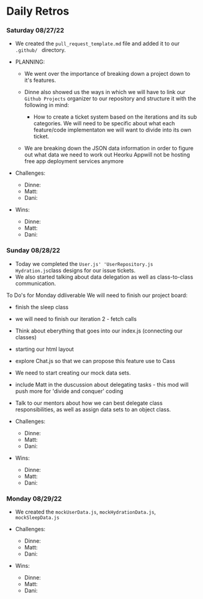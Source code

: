 # Daily Retros



### Saturday 08/27/22
- We created the `pull_request_template.md` file and added it to our `.github/ ` directory.

- PLANNING:
     - We went over the importance of breaking down a project down to it's features. 
     - Dinne also showed us the ways in which we will have to link our `Github Projects` organizer to our repository and structure it with the following in mind:
         - How to create a ticket system based on the iterations and its sub categories. We will need to be specific about what each feature/code implementaton we will want to divide into its own ticket.

     - We are breaking down the JSON data information in order to figure out what data we need to work out 
     Heorku Appwill not be hosting free app deployment services anymore

- Challenges:
     - Dinne: 
     - Matt:
     - Dani: 
- Wins:
     - Dinne: 
     - Matt:
     - Dani: 


### Sunday 08/28/22

- Today we completed the `User.js' 'UserRepository.js` `Hydration.js`class designs for our issue tickets.
- We also started talking about data delegation as well as class-to-class communication.

To Do's for Monday ddliverable
We will need to finish our project board:
- finish the sleep class
- we will need to finish our iteration 2 - fetch calls
- Think about eberything that goes into our index.js (connecting our classes)
- starting our html layout
- explore Chat.js so that we can propose this feature use to Cass
- We need to start creating our mock data sets.
- include Matt in the duscussion about delegating tasks - this mod will push more for 'divide and conquer' coding
- Talk to our mentors about how we can best delegate class responsibilities, as well as assign data sets to an object class.

- Challenges:
     - Dinne: 
     - Matt:
     - Dani: 
- Wins:
     - Dinne: 
     - Matt:
     - Dani: 



### Monday 08/29/22

- We created the `mockUserData.js`, `mockHydrationData.js`, `mockSleepData.js`

- Challenges:
     - Dinne: 
     - Matt:
     - Dani: 
- Wins:
     - Dinne: 
     - Matt:
     - Dani: 